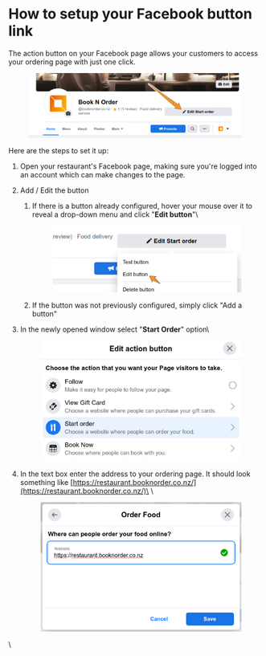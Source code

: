 # How to setup your Facebook button link

The action button on your Facebook page allows your customers to access your ordering page with just one click.



<figure><img src="../.gitbook/assets/image (2).png" alt=""><figcaption></figcaption></figure>

Here are the steps to set it up:

1. Open your restaurant's Facebook page, making sure you're logged into an account which can make changes to the page.
2.  Add / Edit the button

    1.  If there is a button already configured, hover your mouse over it to reveal a drop-down menu and click "**Edit button**"\


        <div align="center">

        <figure><img src="../.gitbook/assets/image (10).png" alt=""><figcaption></figcaption></figure>

        </div>
    2. If the button was not previously configured, simply click "Add a button"


3.  In the newly opened window select "**Start Order**" option\


    <div align="center">

    <figure><img src="../.gitbook/assets/image (11).png" alt=""><figcaption></figcaption></figure>

    </div>
4.  In the text box enter the address to your ordering page. It should look something like  [https://restaurant.booknorder.co.nz/](https://restaurant.booknorder.co.nz/)\
    \


    <div align="center">

    <figure><img src="../.gitbook/assets/image (9).png" alt=""><figcaption></figcaption></figure>

    </div>

\
